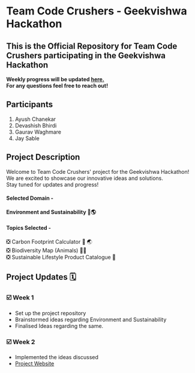 # Team Code Crushers - Geekvishwa Hackathon

## This is the Official Repository for Team Code Crushers participating in the Geekvishwa Hackathon
**Weekly progress will be updated <a href="#project-updates">here.</a> <br>
For any questions feel free to reach out!**

## Participants

1. Ayush Chanekar
2. Devashish Bhirdi
3. Gaurav Waghmare
4. Jay Sable

## Project Description

Welcome to Team Code Crushers' project for the Geekvishwa Hackathon! <br>
We are excited to showcase our innovative ideas and solutions.  <br>
Stay tuned for updates and progress! <br>
#### Selected Domain - 
**Environment and Sustainability 🌿🌎**

#### Topics Selected - 
❎ Carbon Footprint Calculator 👣 🌏 <br>
❎ Biodiversity Map (Animals) 🦒🐅 <br>
❎ Sustainable Lifestyle Product Catalogue 👕 <br>



## Project Updates 🗓️

### ☑️ Week 1

- Set up the project repository
- Brainstormed ideas regarding Environment and Sustainability
- Finalised Ideas regarding the same.

### ☑️ Week 2

- Implemented the ideas discussed
- [Project Website](https://655a533ebac2d2640ee6b1ad--aesthetic-malabi-df483e.netlify.app/)
